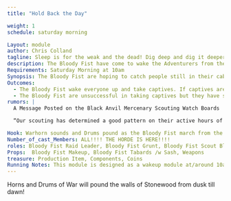 ```yaml
---
title: "Hold Back the Day"

weight: 1
schedule: saturday morning

Layout: module
author: Chris Colland
tagline: Sleep is for the weak and the dead! Dig deep and dig it deeper!
description: The Bloody Fist have come to wake the Adventurers from their “restful” sleep and remind them why they came to Stonewood.
Requirements: Saturday Morning at 10am
Synopsis: The Bloody Fist are hoping to catch people still in their cabins or sleeping to take captive. Early risers can catch the first Orcish blades of the day! The Fist is relentless and will not rest until they re-plant their banners on Stonewood Tavern and claim it for their own once again and put this insurrection to the sword.
Outcomes:
  - The Bloody Fist wake everyone up and take captives. If captives are taken run the module "Bonesaw's Black Site"
  - The Bloody Fist are unsuccessful in taking captives but they have shaken the hearts of the citizens with their ruthless tactics but are repelled
rumors: |
  A Message Posted on the Black Anvil Mercenary Scouting Watch Boards

  “Our scouting has determined a good pattern on their active hours of operation. The Bloody Fist tend to be active from the hours of 10 o’clock in the late morning till just past the witching hour of Midnight. They seems to retain some semblance of normal sleep patterns that we do and rest at more normal hours. This is not to say they don’t have some active at Twilight hours, but they do sleep despite their bold claims”

Hook: Warhorn sounds and Drums pound as the Bloody Fist march from the woods and begin their assault
Number_of_cast_Members: ALL!!!! THE HORDE IS HERE!!!!
roles: Bloody Fist Raid Leader, Bloody Fist Grunt, Bloody Fist Scout Bloody Fist Shaman
Props:  Bloody Fist Makeup, Bloody Fist Tabards /w Sash, Weapons
treasure: Production Item, Components, Coins
Running Notes: This module is designed as a wakeup module at/around 10am on Saturday morning to get the PCs up and moving for the day. Not too early but not letting them sleep in too late. The Bloody Fist are relentless so I want the feeling that they are at war still fresh in their mind. Going to bed is important but you have a war to fight. Take a nap when the coast is clear in the middle of the day. The entire NPC crew will scatter across the site if people are spread out with plenty of treasure to respawn multiple times and keep coming to simulate a large raid and keep the fear level high. The goal is to take captives if they are up and send Ransom letter in to the other PCs when they are up if people are captured. All Bloody Fist can read/write and healing arts/first aid so this is not a concern or an attempt at mass resurrection. This is a smash and grab terrorist tactic to further Val’Kaz’s chess game with the PCs
---
```


Horns and Drums of War will pound the walls of Stonewood from dusk till dawn!















